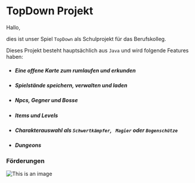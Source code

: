 # TopDown Projekt

Hallo, 

dies ist unser Spiel `TopDown` als Schulprojekt für das Berufskolleg.

Dieses Projekt besteht hauptsächlich aus `Java` und wird folgende Features haben:

- ##### Eine offene Karte zum rumlaufen und erkunden
- ##### Spielstände speichern, verwalten und laden
- ##### Npcs, Gegner und Bosse
- ##### Items und Levels
- ##### Charakterauswahl als `Schwertkämpfer`, ` Magier` oder `Bogenschütze`
- ##### Dungeons


### Förderungen
![This is an image](https://www.gws-loerrach.de/templates/webezeheh/logo.png)
